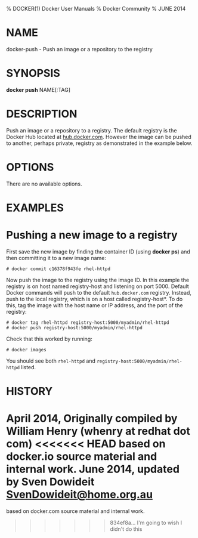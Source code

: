 % DOCKER(1) Docker User Manuals
% Docker Community
% JUNE 2014
# NAME
docker-push - Push an image or a repository to the registry

# SYNOPSIS
**docker push**
NAME[:TAG]

# DESCRIPTION
Push an image or a repository to a registry. The default registry is the Docker 
Hub located at [hub.docker.com](https://hub.docker.com/). However the 
image can be pushed to another, perhaps private, registry as demonstrated in 
the example below.

# OPTIONS
There are no available options.

# EXAMPLES

# Pushing a new image to a registry

First save the new image by finding the container ID (using **docker ps**)
and then committing it to a new image name:

    # docker commit c16378f943fe rhel-httpd

Now push the image to the registry using the image ID. In this example
the registry is on host named registry-host and listening on port 5000.
Default Docker commands will push to the default `hub.docker.com`
registry. Instead, push to the local registry, which is on a host called
registry-host*. To do this, tag the image with the host name or IP
address, and the port of the registry:

    # docker tag rhel-httpd registry-host:5000/myadmin/rhel-httpd
    # docker push registry-host:5000/myadmin/rhel-httpd

Check that this worked by running:

    # docker images

You should see both `rhel-httpd` and `registry-host:5000/myadmin/rhel-httpd`
listed.

# HISTORY
April 2014, Originally compiled by William Henry (whenry at redhat dot com)
<<<<<<< HEAD
based on docker.io source material and internal work.
June 2014, updated by Sven Dowideit <SvenDowideit@home.org.au>
=======
based on docker.com source material and internal work.
>>>>>>> 834ef8a... I'm going to wish I didn't do this
